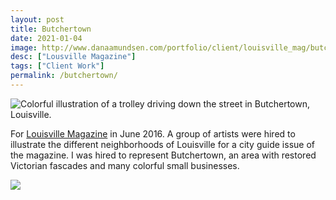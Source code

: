 ```yaml
---
layout: post
title: Butchertown
date: 2021-01-04
image: http://www.danaamundsen.com/portfolio/client/louisville_mag/butchertown.png
desc: ["Lousville Magazine"]
tags: ["Client Work"]
permalink: /butchertown/
---
```


![Colorful illustration of a trolley driving down the street in Butchertown, Louisville.](http://www.danaamundsen.com/portfolio/client/louisville_mag/butchertown.png)

For [Louisville Magazine](https://louisville.com/) in June 2016. A group of artists were hired to illustrate the different neighborhoods of Louisville for a city guide issue of the magazine. I was hired to represent Butchertown, an area with restored Victorian fascades and many colorful small businesses.

![](http://www.danaamundsen.com/potrfolio/client/louisville_mag/butchertown_sketch.png)
